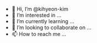 - 👋 Hi, I’m @kihyeon-kim
- 👀 I’m interested in ...
- 🌱 I’m currently learning ...
- 💞️ I’m looking to collaborate on ...
- 📫 How to reach me ...

<!---
kihyeon-kim/kihyeon-kim is a ✨ special ✨ repository because its `README.md` (this file) appears on your GitHub profile.
You can click the Preview link to take a look at your changes.
--->
